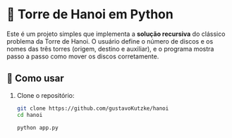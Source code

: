# 🧠 Torre de Hanoi em Python

Este é um projeto simples que implementa a **solução recursiva** do clássico problema da Torre de Hanoi. O usuário define o número de discos e os nomes das três torres (origem, destino e auxiliar), e o programa mostra passo a passo como mover os discos corretamente.

## 🚀 Como usar

1. Clone o repositório:
   ```bash
   git clone https://github.com/gustavoKutzke/hanoi
   cd hanoi

   python app.py
